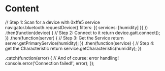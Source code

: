 # Content

// Step 1: Scan for a device with 0xffe5 service
navigator.bluetooth.requestDevice({
  filters: [{ services: [humidity] }]
})
  .then(function(device) {
    // Step 2: Connect to it
    return device.gatt.connect();
  })
  .then(function(server) {
    // Step 3: Get the Service
    return server.getPrimaryService(humidity);
  })
  .then(function(service) {
    // Step 4: get the Characteristic
    return service.getCharacteristic(humidity);
  })

   .catch(function(error) {
     // And of course: error handling!
     console.error('Connection failed!', error);
  });
